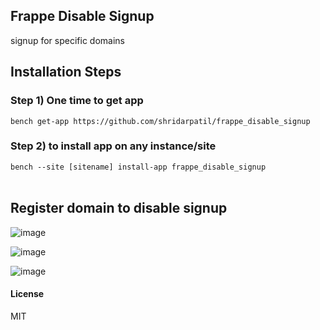 ## Frappe Disable Signup

signup for specific domains

## Installation Steps
### Step 1) One time to get app

```bench get-app https://github.com/shridarpatil/frappe_disable_signup```

### Step 2) to install app on any instance/site

```bench --site [sitename] install-app frappe_disable_signup```
<br /> 
<br /> 

## Register domain to disable signup
![image](https://user-images.githubusercontent.com/11792643/200476396-df4e47c6-3178-41b6-b38d-c6ebcc086ddf.png)

![image](https://user-images.githubusercontent.com/11792643/200476777-6478f42e-8e2e-472b-8d70-f45d93e88731.png)

![image](https://user-images.githubusercontent.com/11792643/200476499-620247ef-d0c9-4288-94e8-555acd682d04.png)



#### License

MIT
